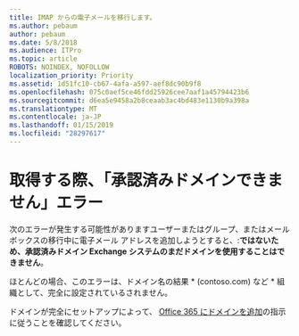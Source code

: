 ```yaml
---
title: IMAP からの電子メールを移行します。
ms.author: pebaum
author: pebaum
ms.date: 5/8/2018
ms.audience: ITPro
ms.topic: article
ROBOTS: NOINDEX, NOFOLLOW
localization_priority: Priority
ms.assetid: 1d51fc10-cb67-4afa-a597-aef8dc90b9f8
ms.openlocfilehash: 075c0aef5ce46fdd25926cee7aaf1a45794423b6
ms.sourcegitcommit: d6ea5e9458a2b8ceaab3ac4bd483e1130b9a398a
ms.translationtype: MT
ms.contentlocale: ja-JP
ms.lasthandoff: 01/15/2019
ms.locfileid: "28297617"
---
```

# <a name="when-you-get-a-not-an-accepted-domain-error"></a>取得する際、「承認済みドメインできません」エラー

次のエラーが発生する可能性がありますユーザーまたはグループ、またはメールボックスの移行中に電子メール アドレスを追加しようとすると、:**ではないため、承認済みドメイン Exchange システムのまだドメインを使用することはできません**。
  
ほとんどの場合、このエラーは、ドメイン名の結果 * (contoso.com) など * 組織として、完全に設定されているされません。 
  
ドメインが完全にセットアップによって、 [Office 365 にドメインを追加](https://support.office.com/article/6383f56d-3d09-4dcb-9b41-b5f5a5efd611)の指示に従うことを確認してください。
  

